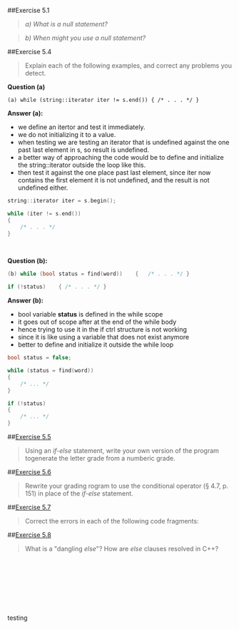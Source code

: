 ##Exercise 5.1

>*a) What is a null statement?*

> *b) When might you use a null statement?*



##Exercise 5.4


>Explain each of the following examples, and correct any problems you detect.

**Question (a)**

```
(a) while (string::iterator iter != s.end()) { /* . . . */ }
```
**Answer (a):**

- we define an itertor and test it immediately.
- we do not initializing it to a value.
- when testing we are testing an iterator that is undefined against the one past last element in s, so result is undefined.
- a better way of approaching the code would be to define and initialize the string::iterator outside the loop like this.
- then test it against the one place past last element, since iter now contains the first element it is not undefined, and the result is not undefined either.



```cpp
string::iterator iter = s.begin();

while (iter != s.end())
{
	/* . . . */
}

```

&nbsp;

**Question (b):**

```cpp
(b) while (bool status = find(word))	{	/* . . . */ }

if (!status)	{ /* . . . */ }
```


**Answer (b):**

- bool variable **status** is defined in the while scope
- it goes out of scope after at the end of the while body
- hence trying to use it in the if ctrl structure is not working
- since it is like using a variable that does not exist anymore
- better to define and initialize it outside the while loop


```cpp
bool status = false;

while (status = find(word))
{
	/* ... */
}

if (!status)
{
	/* ... */
}
```



##[Exercise 5.5](/ex5_5/ex5_5.cpp)

>  Using an *if-else* statement, write your own version of the program togenerate the letter grade from a numberic grade.


##[Exercise 5.6]()

> Rewrite your grading rogram to use the conditional operator (§ 4.7, p. 151) in place of the *if-else* statement.

##[Exercise 5.7]()
>Correct the errors in each of the following code fragments:
>

##[Exercise 5.8]()
>What is a "dangling *else*"? How are *else* clauses resolved in C++?



&nbsp;


&nbsp;

&nbsp;













&nbsp;
&nbsp;

testing
